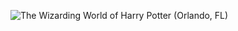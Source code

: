 ![The Wizarding World of Harry Potter (Orlando, FL)](http://laurenpepperman.com/2014/florida/photos/universal35.jpg)
